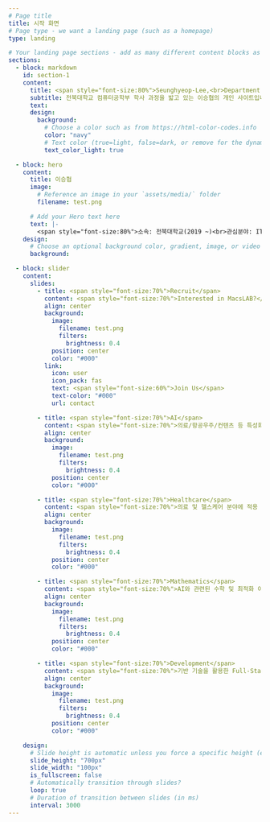 ```yaml
---
# Page title
title: 시작 화면
# Page type - we want a landing page (such as a homepage)
type: landing

# Your landing page sections - add as many different content blocks as you like
sections:
  - block: markdown
    id: section-1
    content:
      title: <span style="font-size:80%">Seunghyeop-Lee,<br>Department of Computer Engineering,<br>Jeonbuk National University</span>
      subtitle: 전북대학교 컴퓨터공학부 학사 과정을 밟고 있는 이승협의 개인 사이트입니다.
      text:
      design:
        background:
          # Choose a color such as from https://html-color-codes.info
          color: "navy"
          # Text color (true=light, false=dark, or remove for the dynamic theme color).
          text_color_light: true

  - block: hero
    content:
      title: 이승협
      image:
        # Reference an image in your `assets/media/` folder
        filename: test.png

      # Add your Hero text here
      text: |-
        <span style="font-size:80%">소속: 전북대학교(2019 ~)<br>관심분야: IT 인프라 / 유지보수<br>전공: 컴퓨터공학부(2019 ~)</span>
    design:
      # Choose an optional background color, gradient, image, or video
      background:

  - block: slider
    content:
      slides:
        - title: <span style="font-size:70%">Recruit</span>
          content: <span style="font-size:70%">Interested in MacsLAB?</span>
          align: center
          background:
            image:
              filename: test.png
              filters:
                brightness: 0.4
            position: center
            color: "#000"
          link:
            icon: user
            icon_pack: fas
            text: <span style="font-size:60%">Join Us</span>
            text-color: "#000"
            url: contact

        - title: <span style="font-size:70%">AI</span>
          content: <span style="font-size:70%">의료/항공우주/컨텐츠 등 특성화 분야에 적용 가능한 AI 기술 개발<span style="font-size:70%">
          align: center
          background:
            image:
              filename: test.png
              filters:
                brightness: 0.4
            position: center
            color: "#000"

        - title: <span style="font-size:70%">Healthcare</span>
          content: <span style="font-size:70%">의료 및 헬스케어 분야에 적용 가능한 AI 기술 개발</span>
          align: center
          background:
            image:
              filename: test.png
              filters:
                brightness: 0.4
            position: center
            color: "#000"

        - title: <span style="font-size:70%">Mathematics</span>
          content: <span style="font-size:70%">AI와 관련된 수학 및 최적화 이론 연구</span>
          align: center
          background:
            image:
              filename: test.png
              filters:
                brightness: 0.4
            position: center
            color: "#000"

        - title: <span style="font-size:70%">Development</span>
          content: <span style="font-size:70%">기반 기술을 활용한 Full-Stack 어플리케이션 개발</span>
          align: center
          background:
            image:
              filename: test.png
              filters:
                brightness: 0.4
            position: center
            color: "#000"

    design:
      # Slide height is automatic unless you force a specific height (e.g. '400px')
      slide_height: "700px"
      slide_width: "100px"
      is_fullscreen: false
      # Automatically transition through slides?
      loop: true
      # Duration of transition between slides (in ms)
      interval: 3000
---
```

